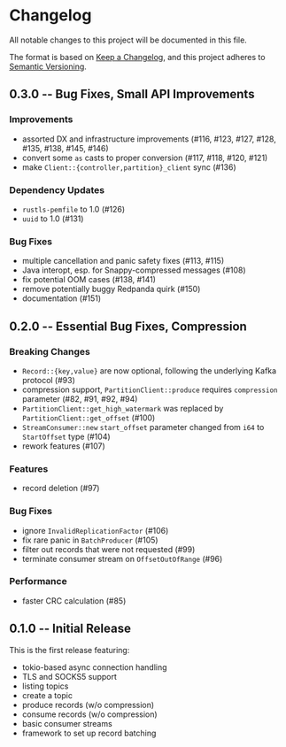 # Changelog
All notable changes to this project will be documented in this file.

The format is based on [Keep a Changelog](https://keepachangelog.com/en/1.0.0/),
and this project adheres to [Semantic Versioning](https://semver.org/spec/v2.0.0.html).


## 0.3.0 -- Bug Fixes, Small API Improvements

### Improvements
- assorted DX and infrastructure improvements (#116, #123, #127, #128, #135, #138, #145, #146)
- convert some `as` casts to proper conversion (#117, #118, #120, #121)
- make `Client::{controller,partition}_client` sync (#136)

### Dependency Updates
- `rustls-pemfile` to 1.0 (#126)
- `uuid` to 1.0 (#131)

### Bug Fixes
- multiple cancellation and panic safety fixes (#113, #115)
- Java interopt, esp. for Snappy-compressed messages (#108)
- fix potential OOM cases (#138, #141)
- remove potentially buggy Redpanda quirk (#150)
- documentation (#151)


## 0.2.0 -- Essential Bug Fixes, Compression

### Breaking Changes
- `Record::{key,value}` are now optional, following the underlying Kafka protocol (#93)
- compression support, `PartitionClient::produce` requires `compression` parameter (#82, #91, #92, #94)
- `PartitionClient::get_high_watermark` was replaced by `PartitionClient::get_offset` (#100)
- `StreamConsumer::new` `start_offset` parameter changed from `i64` to `StartOffset` type (#104)
- rework features (#107)

### Features
- record deletion (#97)

### Bug Fixes
- ignore `InvalidReplicationFactor` (#106)
- fix rare panic in `BatchProducer` (#105)
- filter out records that were not requested (#99)
- terminate consumer stream on `OffsetOutOfRange` (#96)

### Performance
- faster CRC calculation (#85)


## 0.1.0 -- Initial Release
This is the first release featuring:

- tokio-based async connection handling
- TLS and SOCKS5 support
- listing topics
- create a topic
- produce records (w/o compression)
- consume records (w/o compression)
- basic consumer streams
- framework to set up record batching
